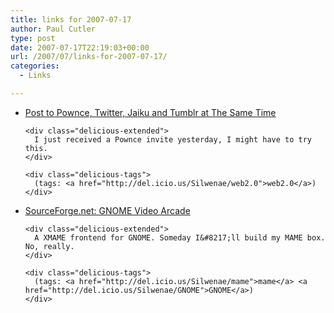 ```yaml
---
title: links for 2007-07-17
author: Paul Cutler
type: post
date: 2007-07-17T22:19:03+00:00
url: /2007/07/links-for-2007-07-17/
categories:
  - Links

---
```

<ul class="delicious">
  <li>
    <div class="delicious-link">
      <a href="http://franticindustries.com/blog/2007/07/16/post-to-pownce-twitter-jaiku-and-tumblr-at-the-same-time/">Post to Pownce, Twitter, Jaiku and Tumblr at The Same Time</a>
    </div>
    
    <div class="delicious-extended">
      I just received a Pownce invite yesterday, I might have to try this.
    </div>
    
    <div class="delicious-tags">
      (tags: <a href="http://del.icio.us/Silwenae/web2.0">web2.0</a>)
    </div>
  </li>
  
  <li>
    <div class="delicious-link">
      <a href="http://sourceforge.net/projects/gva/">SourceForge.net: GNOME Video Arcade</a>
    </div>
    
    <div class="delicious-extended">
      A XMAME frontend for GNOME. Someday I&#8217;ll build my MAME box. No, really.
    </div>
    
    <div class="delicious-tags">
      (tags: <a href="http://del.icio.us/Silwenae/mame">mame</a> <a href="http://del.icio.us/Silwenae/GNOME">GNOME</a>)
    </div>
  </li>
</ul>